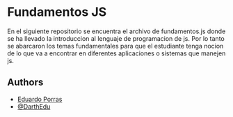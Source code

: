 # Fundamentos JS
En el siguiente repositorio se encuentra el archivo de fundamentos.js donde se ha llevado la introduccion al lenguaje de programacion de js. Por lo tanto se abarcaron los temas fundamentales para que el estudiante tenga nocion de lo que va a encontrar en diferentes aplicaciones o sistemas que manejen js.

## Authors

- [Eduardo Porras](eduardo.porras@epn.edu.ec)
- [@DarthEdu](https://www.github.com/DarthEdu)
